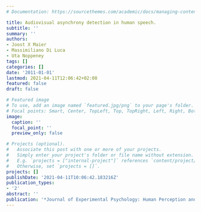 ```yaml
---
# Documentation: https://sourcethemes.com/academic/docs/managing-content/

title: Audiovisual asynchrony detection in human speech.
subtitle: ''
summary: ''
authors:
- Joost X Maier
- Massimiliano Di Luca
- Uta Noppeney
tags: []
categories: []
date: '2011-01-01'
lastmod: 2021-04-11T12:06:42+02:00
featured: false
draft: false

# Featured image
# To use, add an image named `featured.jpg/png` to your page's folder.
# Focal points: Smart, Center, TopLeft, Top, TopRight, Left, Right, BottomLeft, Bottom, BottomRight.
image:
  caption: ''
  focal_point: ''
  preview_only: false

# Projects (optional).
#   Associate this post with one or more of your projects.
#   Simply enter your project's folder or file name without extension.
#   E.g. `projects = ["internal-project"]` references `content/project/deep-learning/index.md`.
#   Otherwise, set `projects = []`.
projects: []
publishDate: '2021-04-11T10:06:42.183216Z'
publication_types:
- '2'
abstract: ''
publication: '*Journal of Experimental Psychology: Human Perception and Performance*'
---
```

